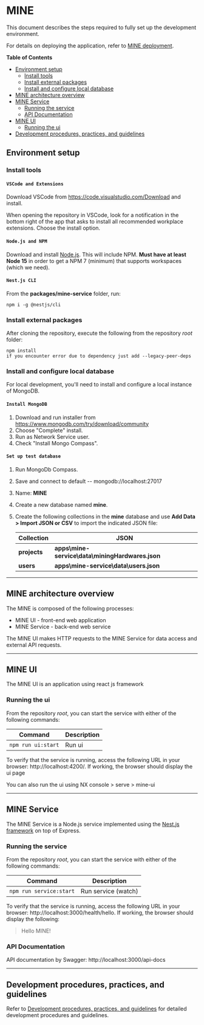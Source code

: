 # MINE

This document describes the steps required to fully set up the development environment.

For details on deploying the application, refer to [MINE deployment](./documentation/deployment/README.md).

**Table of Contents**

- [Environment setup](#environment-setup)
  - [Install tools](#install-tools)
  - [Install external packages](#install-external-packages)
  - [Install and configure local database](#install-and-configure-local-database)
- [MINE architecture overview](#mine-architecture-overview)
- [MINE Service](#mine-service)
  - [Running the service](#running-the-service)
  - [API Documentation](#api-documentation)
- [MINE UI](#mine-ui)
  - [Running the ui](#running-the-ui)
- [Development procedures, practices, and guidelines](#development-procedures-practices-and-guidelines)

## Environment setup

### Install tools

#### `VSCode and Extensions`

Download VSCode from https://code.visualstudio.com/Download and install.

When opening the repository in VSCode, look for a notification in the bottom
right of the app that asks to install all recommended workplace extensions.
Choose the install option.

#### `Node.js and NPM`

Download and install [Node.js](https://nodejs.org/en). This will include NPM. **Must have at least Node 15** in order to get a NPM 7 (minimum) that supports workspaces (which we need).

#### `Nest.js CLI`

From the **packages/mine-service** folder, run:

```
npm i -g @nestjs/cli
```

### Install external packages

After cloning the repository, execute the following from the repository _root_ folder:

```
npm install
if you encounter error due to dependency just add --legacy-peer-deps

```

### Install and configure local database

For local development, you'll need to install and configure a local instance of MongoDB.

#### `Install MongoDB`

1. Download and run installer from https://www.mongodb.com/try/download/community
1. Choose "Complete" install.
1. Run as Network Service user.
1. Check "Install Mongo Compass".

#### `Set up test database`

1. Run MongoDb Compass.
1. Save and connect to default -- mongodb://localhost:27017
1. Name: **MINE**
1. Create a new database named **mine**.
1. Create the following collections in the **mine** database and use **Add Data > Import JSON or CSV** to import the indicated JSON file:

   | Collection   | JSON                                            |
   | ------------ | ----------------------------------------------- |
   | **projects** | **apps\mine-service\data\miningHardwares.json** |
   | **users**    | **apps\mine-service\data\users.json**           |

---

## MINE architecture overview

The MINE is composed of the following processes:

- MINE UI - front-end web application
- MINE Service - back-end web service

The MINE UI makes HTTP requests to the MINE Service for data access and external API requests.

---

## MINE UI

The MINE UI is an application using react js framework

### Running the ui

From the repository _root_, you can start the service with either of the following commands:

| Command            | Description |
| ------------------ | ----------- |
| `npm run ui:start` | Run ui      |

To verify that the service is running, access the following URL in your browser:
http://localhost:4200/. If working, the browser should display the ui page

You can also run the ui using NX console > serve > mine-ui

---

## MINE Service

The MINE Service is a Node.js service implemented using the [Nest.js framework](https://docs.nestjs.com/) on top of Express.

### Running the service

From the repository _root_, you can start the service with either of the following commands:

| Command                 | Description         |
| ----------------------- | ------------------- |
| `npm run service:start` | Run service (watch) |

To verify that the service is running, access the following URL in your browser:
http://localhost:3000/health/hello. If working, the browser should display the following:

> Hello MINE!

### API Documentation

API documentation by Swagger: http://localhost:3000/api-docs

---

## Development procedures, practices, and guidelines

Refer to [Development procedures, practices, and guidelines](./documentation/development/README.md) for detailed development procedures and guidelines.
